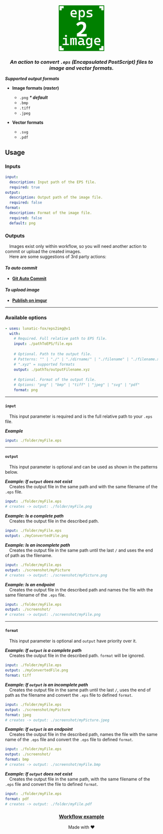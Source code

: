 <div align="center">

  ![EPS 2 Image](./.github/workflows/logo.png)

  ### *An action to convert `.eps` (Encapsulated PostScript) files to image and vector formats.*

</div>

***Supported output formats***
- **Image formats (*raster*)**
  - `.png` ***\* default***
  - `.bmp`
  - `.tiff`
  - `.jpeg`

- **Vector formats**
  - `.svg`
  - `.pdf`

## Usage
### Inputs
```yaml
input:
  description: Input path of the EPS file.
  required: true
output:
  description: Output path of the image file.
  required: false
format:
  description: Format of the image file.
  required: false
  default: png
```

### Outputs
&emsp;Images exist only within workflow, so you will need another action to commit or upload the created images.\
&emsp;Here are some suggestions of 3rd party actions:

#### *To auto commit*
- [**Git Auto Commit**](https://github.com/marketplace/actions/git-auto-commit)

#### *To upload image*
- [**Publish on imgur**](https://github.com/marketplace/actions/publish-on-imgur)

---
### Available options
```yaml
- uses: lunatic-fox/eps2img@v1
  with:
    # Required. Full relative path to EPS file.
    input: ./pathToEPS/file.eps

    # Optional. Path to the output file.
    # Patterns: "" | "./" | "./dirname/" | "./filename" | "./filename.xyz"
    # ".xyz" = supported formats
    output: ./pathTo/outputFilename.xyz

    # Optional. Format of the output file.
    # Options: "png" | "bmp" | "tiff" | "jpeg" | "svg" | "pdf"
    format: png
```
---

#### `input`
&emsp;This input parameter is required and is the full relative path to your `.eps` file.

***Example***
```yaml
input: ./folder/myFile.eps
```
---
#### `output`
&emsp;This input parameter is optional and can be used as shown in the patterns below.

***Example: If `output` does not exist***\
&emsp;Creates the output file in the same path and with the same filename of the `.eps` file.
```yaml
input: ./folder/myFile.eps
# creates -> output: ./folder/myFile.png 
```

***Example: Is a complete path***\
&emsp;Creates the output file in the described path.
```yaml
input: ./folder/myFile.eps
output: ./myConvertedFile.png 
```

***Example: Is an incomplete path***\
&emsp;Creates the output file in the same path until the last `/` and uses the end of path as the filename.
```yaml
input: ./folder/myFile.eps
output: ./screenshot/myPicture
# creates -> output: ./screenshot/myPicture.png 
```

***Example: Is an endpoint***\
&emsp;Creates the output file in the described path and names the file with the same filename of the `.eps` file.
```yaml
input: ./folder/myFile.eps
output: ./screenshot/
# creates -> output: ./screenshot/myFile.png 
```
---
#### `format`
&emsp;This input parameter is optional and `output` have priority over it.

***Example: If `output` is a complete path***\
&emsp;Creates the output file in the described path. `format` will be ignored.
```yaml
input: ./folder/myFile.eps
output: ./myConvertedFile.png
format: tiff
```

***Example: If `output` is an incomplete path***\
&emsp;Creates the output file in the same path until the last `/`, uses the end of path as the filename and convert the `.eps` file to defined `format`.
```yaml
input: ./folder/myFile.eps
output: ./screenshot/myPicture
format: jpeg
# creates -> output: ./screenshot/myPicture.jpeg
```

***Example: If `output` is an endpoint***\
&emsp;Creates the output file in the described path, names the file with the same name of the `.eps` file and convert the `.eps` file to defined `format`.
```yaml
input: ./folder/myFile.eps
output: ./screenshot/
format: bmp
# creates -> output: ./screenshot/myFile.bmp 
```

***Example: If `output` does not exist***\
&emsp;Creates the output file in the same path, with the same filename of the `.eps` file and convert the file to defined `format`.
```yaml
input: ./folder/myFile.eps
format: pdf
# creates -> output: ./folder/myFile.pdf
```

<div align="center">

  ### [Workflow example](./.github/workflows/demo.yml)

  Made with ❤
</div>
